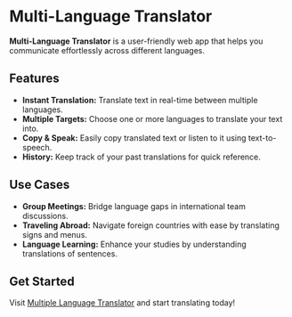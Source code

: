# Multi-Language Translator

**Multi-Language Translator** is a user-friendly web app that helps you communicate effortlessly across different languages.

## Features
- **Instant Translation:** Translate text in real-time between multiple languages.
- **Multiple Targets:** Choose one or more languages to translate your text into.
- **Copy & Speak:** Easily copy translated text or listen to it using text-to-speech.
- **History:** Keep track of your past translations for quick reference.

## Use Cases
- **Group Meetings:** Bridge language gaps in international team discussions.
- **Traveling Abroad:** Navigate foreign countries with ease by translating signs and menus.
- **Language Learning:** Enhance your studies by understanding translations of sentences.

## Get Started
Visit [Multiple Language Translator](https://multi-language-translator-lyart.vercel.app/) and start translating today!
